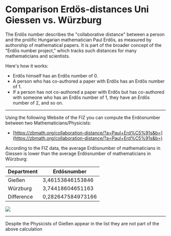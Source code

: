 # Comparison Erdös-distances Uni Giessen vs. Würzburg

The Erdős number describes the "collaborative distance" between a person and the prolific Hungarian mathematician Paul Erdős, as measured by authorship of mathematical papers. It is part of the broader concept of the "Erdős number project," which tracks such distances for many mathematicians and scientists.


Here's how it works:

- Erdős himself has an Erdős number of 0.
- A person who has co-authored a paper with Erdős has an Erdős number of 1.
- If a person has not co-authored a paper with Erdős but has co-authored with someone who has an Erdős number of 1, they have an Erdős number of 2, and so on.

---

Using the following Website of the FIZ you can compute the Erdösnumber between two Mathematicians/Physicists:

- [https://zbmath.org/collaboration-distance/?a=Paul+Erd%C5%91s&b=](https://zbmath.org/collaboration-distance/?a=Paul+Erd%C5%91s&b=)

According to the FIZ data, the average Erdösnumber of mathematicians in Giessen is lower than the average Erdösnumber of mathematicians in Würzburg: 

| Department  | Erdösnumber       |
| ----------- | ----------------- |
| Gießen      | 3,46153846153846  |
| Würzburg    | 3,74418604651163  |
| Difference  | 0,282647584973166 |



![](media/erdöszahl_giessen_würzburg.png|60)



---

Despite the Physicists of Gießen appear in the list they are not part of the above calculation 